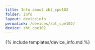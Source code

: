 ```yaml
---
title: Info about zbt_cpe102
folder: info
layout: deviceinfo
permalink: /devices/zbt_cpe102/
device: zbt_cpe102
---
```

{% include templates/device_info.md %}
